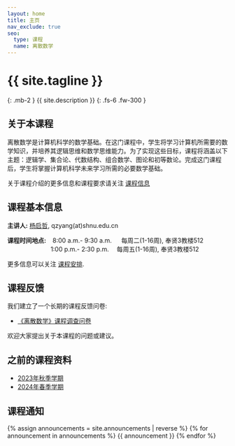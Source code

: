 ```yaml
---
layout: home
title: 主页
nav_exclude: true
seo:
  type: 课程
  name: 离散数学
---
```


# {{ site.tagline }}
{: .mb-2 }
{{ site.description }}
{: .fs-6 .fw-300 }

<!-- {% if site.announcements %}
{{ site.announcements.last }}
[Announcements](announcements.md){: .btn .btn-outline .fs-3 }
{% endif %} -->

## 关于本课程

离散数学是计算机科学的数学基础。在这门课程中，学生将学习计算机所需要的数学知识，并培养其逻辑思维和数学思维能力。为了实现这些目标，课程将涵盖以下主题：逻辑学、集合论、代数结构、组合数学、图论和初等数论。完成这门课程后，学生将掌握计算机科学未来学习所需的必要数学基础。

关于课程介绍的更多信息和课程要求请关注 [课程信息](syllabus.md)

## 课程基本信息

**主讲人:** [杨启哲](https://basics.sjtu.edu.cn/~yangqizhe/), qzyang(at)shnu.edu.cn

**课程时间地点:** &ensp;&nbsp;8:00 a.m.- 9:30 a.m. &emsp; 每周二(1-16周), 奉贤3教楼512
 <br/>&emsp;&emsp;&emsp;&emsp;&emsp;&emsp;&nbsp;&ensp;&nbsp;1:00 p.m.- 2:30 p.m. &emsp;每周五(1-16周), 奉贤3教楼512


 更多信息可以关注 [课程安排](schedule.md).


## 课程反馈

我们建立了一个长期的课程反馈问卷:

- [《离散数学》课程调查问卷](https://www.wjx.cn/vm/QBVxm2f.aspx#)

欢迎大家提出关于本课程的问题或建议。


## 之前的课程资料

- [2023年秋季学期](https://www.dm2023w.spacepenguin.com.cn)
- [2024年春季学期](https://www.dm2024s.spacepenguin.com.cn)

## 课程通知

{% assign announcements = site.announcements | reverse %}
{% for announcement in announcements %}
{{ announcement }}
{% endfor %}

